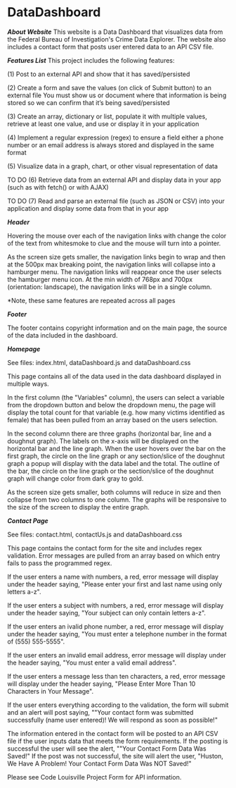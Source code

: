 # DataDashboard 

***About Website***
This website is a Data Dashboard that visualizes data from the Federal Bureau of Investigation's Crime Data Explorer. The website also includes a contact form that posts user entered data to an API CSV file. 

***Features List***
This project includes the following features:

(1) Post to an external API and show that it has saved/persisted

(2) Create a form and save the values (on click of Submit button) to an external file 
You must show us or document where that information is being stored so we can confirm that it’s being saved/persisted

(3) Create an array, dictionary or list, populate it with multiple values, retrieve at least one value, and use or display it in your application

(4) Implement a regular expression (regex) to ensure a field either a phone number or an email address is always stored and displayed in the same format

(5) Visualize data in a graph, chart, or other visual representation of data

TO DO (6) Retrieve data from an external API and display data in your app (such as with fetch() or with AJAX)

TO DO (7) Read and parse an external file (such as JSON or CSV) into your application and display some data from that in your app



***Header***

Hovering the mouse over each of the navigation links with change the color of the text from whitesmoke to clue and the mouse will turn into a pointer.

As the screen size gets smaller, the navigation links begin to wrap and then at the 500px max breaking point, the navigation links will collapse into a hamburger menu. The navigation links will reappear once the user selects the hamburger menu icon. At the min width of 768px and 700px (orientation: landscape), the navigation links will be in a single column.  

*Note, these same features are repeated across all pages


***Footer***

  The footer contains copyright information and on the main page, the source of the data included in the dashboard.


***Homepage***

See files: index.html, dataDashboard.js and dataDashboard.css

This page contains all of the data used in the data dashboard displayed in multiple ways.  

In the first column (the "Variables" column), the users can select a variable from the dropdown button and below the dropdown menu, the page will display the total count for that variable (e.g. how many victims identified as female) that has been pulled from an array based on the users selection.

In the second column there are three graphs (horizontal bar, line and a doughnut graph).  The labels on the x-axis will be displayed on the horizontal bar and the line graph.  When the user hovers over the bar on the first graph, the circle on the line graph or any section/slice of the doughnut graph a popup will display with the data label and the total. The outline of the bar, the circle on the line graph or the section/slice of the doughnut graph will change color from dark gray to gold. 

As the screen size gets smaller, both columns will reduce in size and then collapse from two columns to one column. The graphs will be responsive to the size of the screen to display the entire graph. 

 

***Contact Page***

See files: contact.html, contactUs.js and dataDashboard.css

This page contains the contact form for the site and includes regex validation. Error messages are pulled from an array based on which entry fails to pass the programmed regex.

If the user enters a name with numbers, a red, error message will display under the header saying, "Please enter your first and last name using only letters a-z".

If the user enters a subject with numbers, a red, error message will display under the header saying, "Your subject can only contain letters a-z". 

If the user enters an ivalid phone number, a red, error message will display under the header saying, "You must enter a telephone number in the format of (555) 555-5555".

If the user enters an invalid email address, error message will display under the header saying, "You must enter a valid email address". 

If the user enters a message less than ten characters, a red, error message will display under the header saying, "Please Enter More Than 10 Characters in Your Message". 

If the user enters everything according to the validation, the form will submit and an alert will post saying, ""Your contact form was submitted successfully (name user entered)! We will respond as soon as possible!"

The information entered in the contact form will be posted to an API CSV file if the user inputs data that meets the form requirements.  If the posting is successful the user will see the alert, ""Your Contact Form Data Was Saved!"  If the post was not successful, the site will alert the user, "Huston, We Have A Problem! Your Contact Form Data Was NOT Saved!"

Please see Code Louisville Project Form for API information. 
